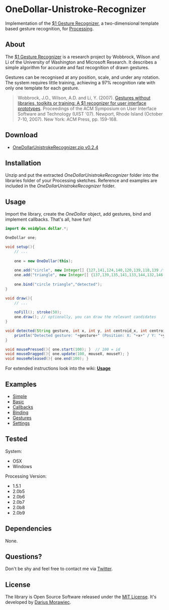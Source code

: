 # OneDollar-Unistroke-Recognizer

Implementation of the [$1 Gesture Recognizer](http://depts.washington.edu/aimgroup/proj/dollar/), a two-dimensional template based gesture recognition, for [Processing](http://processing.org/).


## About

The [$1 Gesture Recognizer](http://depts.washington.edu/aimgroup/proj/dollar/) is a research project by Wobbrock, Wilson and Li of the University of Washington and Microsoft Research. It describes a simple algorithm for accurate and fast recognition of drawn gestures.

Gestures can be recognised at any position, scale, and under any rotation. The system requires little training, achieving a 97% recognition rate with only one template for each gesture.

> Wobbrock, J.O., Wilson, A.D. and Li, Y. (2007). [Gestures without libraries, toolkits or training: A $1 recognizer for user interface prototypes](http://faculty.washington.edu/wobbrock/pubs/uist-07.1.pdf). Proceedings of the ACM Symposium on User Interface Software and Technology (UIST '07). Newport, Rhode Island (October 7-10, 2007). New York: ACM Press, pp. 159-168.


## Download

* [OneDollarUnistrokeRecognizer.zip v0.2.4](https://raw.github.com/voidplus/onedollar-unistroke-recognizer/master/download/OneDollarUnistrokeRecognizer.zip)


## Installation

Unzip and put the extracted *OneDollarUnistrokeRecognizer* folder into the libraries folder of your Processing sketches. Reference and examples are included in the *OneDollarUnistrokeRecognizer* folder.


## Usage


Import the library, create the *OneDollar* object, add gestures, bind and implement callbacks. That's all, have fun!

```java
import de.voidplus.dollar.*;

OneDollar one;

void setup(){
    // ...
    
    one = new OneDollar(this);
    
    one.add("circle", new Integer[] {127,141,124,140,120,139,118,139 /* ... */ });
    one.add("triangle", new Integer[] {137,139,135,141,133,144,132,146 /* ... */ });
    
    one.bind("circle triangle","detected");
}

void draw(){
    // ...
    
    noFill(); stroke(50);
	one.draw(); // optionally, you can draw the relevant candidates
}

void detected(String gesture, int x, int y, int centroid_x, int centroid_y){
	println("Detected gesture: "+gesture+" (Position: X: "+x+" / Y: "+y+", Centroid: X: "+centroid_x+" / Y: "+centroid_y+")");
}

void mousePressed(){ one.start(100); }  // 100 = id
void mouseDragged(){ one.update(100, mouseX, mouseY); }
void mouseReleased(){ one.end(100); }

```

For extended instructions look into the wiki: [**Usage**](https://github.com/voidplus/onedollar-unistroke-recognizer/wiki/Usage)


## Examples

* [Simple](https://github.com/voidplus/onedollar-unistroke-recognizer/blob/master/examples/e0_simple/e0_simple.pde)
* [Basic](https://github.com/voidplus/onedollar-unistroke-recognizer/blob/master/examples/e1_basic/e1_basic.pde)
* [Callbacks](https://github.com/voidplus/onedollar-unistroke-recognizer/blob/master/examples/e2_several_callbacks/e2_several_callbacks.pde)
* [Binding](https://github.com/voidplus/onedollar-unistroke-recognizer/blob/master/examples/e3_local_binding/e3_local_binding.pde)
* [Gestures](https://github.com/voidplus/onedollar-unistroke-recognizer/blob/master/examples/e4_more_gestures/e4_more_gestures.pde)
* [Settings](https://github.com/voidplus/onedollar-unistroke-recognizer/blob/master/examples/e5_settings/e5_settings.pde)

<!--

With dependencies:

* [LeapMotion](https://github.com/voidplus/onedollar-unistroke-recognizer/blob/master/examples/e6_leapmotion/e6_leapmotion.pde) with [https://github.com/voidplus/leap-motion-processing](https://github.com/voidplus/leap-motion-processing)

-->

## Tested

System:

* OSX
* Windows

Processing Version:

* 1.5.1
* 2.0b5
* 2.0b6
* 2.0b7
* 2.0b8
* 2.0b9


## Dependencies

None.


## Questions?

Don't be shy and feel free to contact me via [Twitter](https://twitter.com/darius_morawiec).


## License

The library is Open Source Software released under the [MIT License](https://raw.github.com/voidplus/onedollar-unistroke-recognizer/master/MIT-LICENSE.txt). It's developed by [Darius Morawiec](http://voidplus.de).